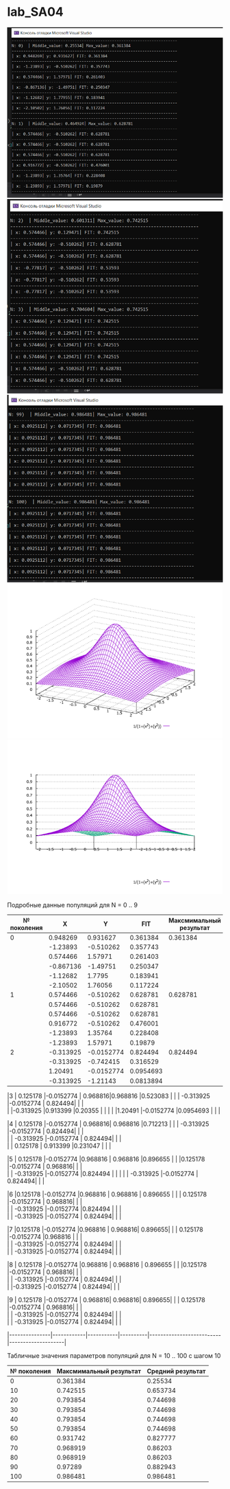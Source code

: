 # lab_SA04

![alt text](https://github.com/PolkaBBB/Lab_SA04/blob/master/screenshot_1.PNG)
![alt text](https://github.com/PolkaBBB/Lab_SA04/blob/master/screenshot_2.PNG)
![alt text](https://github.com/PolkaBBB/Lab_SA04/blob/master/result_of_program.PNG)
![alt text](https://github.com/PolkaBBB/Lab_SA04/blob/master/function.PNG)
![alt text](https://github.com/PolkaBBB/Lab_SA04/blob/master/function_turned.PNG)


Подробные данные популяций для N = 0 .. 9


| №  поколения  | X          | Y         | FIT      | Максмимальный  результат | Средний  результат |
|---------------|------------|-----------|----------|--------------------------|--------------------|
| 0             | 0.948269  | 0.931627 | 0.361384 |      0.361384            |     0.25534        |
|               |  -1.23893   | -0.510262|0.357743 |                          |                    |
|               |  0.574466  | 1.57971  |0.261403|                          |                    |
|               |  -0.867136  |  -1.49751  |0.250347|                          |                    |
|               | -1.12682    |    1.7795  |   0.183941       |                          |                    |
|               |  -2.10502   |   1.76056  |    0.117224      |                        |                       |
|1              | 0.574466	 | -0.510262 | 0.628781 |        0.628781          |    0.464924        | 
|               | 0.574466	 | 	-0.510262 | 0.628781|                          |                    |
|               |  0.574466 	 | -0.510262 |0.628781 |                          |                    | 
|               |  0.916772  | -0.510262 | 0.476001|                          |                    |
||-1.23893|1.35764|0.228408||
||-1.23893|1.57971|0.19879||
|2	            |-0.313925	 |-0.0152774 | 0.824494 |0.824494                  |	0.32947           |
|	              |-0.313925	 |-0.742415  |0.316529  |                          |                    |
|               |	1.20491    |-0.0152774 |0.0954693	|                          |                    |	
|               |	-0.313925  |	-1.21143 |0.0813894	|                          |                    |	


|3              |	0.125178	 |-0.0152774 |	0.968816|0.968816                  |0.523083            |
|               |	-0.313925	 |-0.0152774 |	0.824494|                          |                    |	
|               |-0.313925	 |0.913399	 |0.20355	  |                          |                    |	
|               |1.20491     |-0.0152774 |0.0954693	|                          |                    |	


|4              |	0.125178   |-0.0152774 |	0.968816|	                0.968816 |0.712213            |
|               |	-0.313925	 |-0.0152774 |	0.824494|                          |                    |		
|               |	-0.313925	 |-0.0152774 |	0.824494|                          |                    |	
|               |	0.125178   |	0.913399 |0.231047	|                          |                    |


|5              |	0.125178	 |-0.0152774 |0.968816  |	0.968816	               |0.896655            |
|               |0.125178    |-0.0152774 |	0.968816|                          |                    |		
|               |	-0.313925	 |-0.0152774 |0.824494	|                          |                    |
|               |	-0.313925  |-0.0152774 |	0.824494|                          |                    |		


|6	            |0.125178    |-0.0152774 |0.968816  |	0.968816                 |	0.896655          |
|               |	0.125178   |-0.0152774 |	0.968816|                          |                    |		
|               |	-0.313925	 |-0.0152774 |0.824494  |                          |                    |		
|               |	-0.313925	 |-0.0152774 |	0.824494|                          |                    |		


|7	            |0.125178    |-0.0152774 |0.968816	|                  0.968816|           	0.896655|
|               |	0.125178   |-0.0152774 |0.968816	|                          |                    |	
|               |	-0.313925  |-0.0152774 |	0.824494|                          |                    |		
|               |	-0.313925  |-0.0152774 |	0.824494|                          |                    |		


|8              |	0.125178   |-0.0152774 |0.968816	|           0.968816       |	0.896655          |
|               |0.125178    |-0.0152774 |	0.968816|                          |                    |		
|               |	-0.313925  |-0.0152774 |	0.824494|                          |                    |		
|               |-0.313925   |-0.0152774 |	0.824494|                          |                    |		


|9              |	0.125178   |-0.0152774 |	0.968816|	                 0.968816|	          0.896655|
|               |	0.125178	 |-0.0152774 |	0.968816|                          |                    |		
|               |	-0.313925  |-0.0152774 |	0.824494|                          |                    |		
|               |	-0.313925	 |-0.0152774 |	0.824494|                          |                    |		


|---------------|------------|-----------|----------|--------------------------|--------------------|

 
Табличные значения параметров популяций для N = 10 .. 100 с шагом 10


| №   поколения | Максмимальный   результат | Средний   результат |
|---------------|---------------------------|---------------------|
| 0             |      0.361384             |      0.25534       |
| 10            |         0.742515          |       0.653734      |
| 20            |       0.793854            |      0.744698       |
| 30            |       0.793854            |       0.744698      |
| 40            |     0.793854              |       0.744698      |
| 50            |       0.793854            |     0.744698        |
| 60            |        0.931742           |     0.827777        |
| 70            |        0.968919           |       0.86203      |
| 80            |          0.968919         |      0.86203       |
| 90            |       0.97289            |     0.882943        |
| 100           |        0.986481           |      0.986481       |
